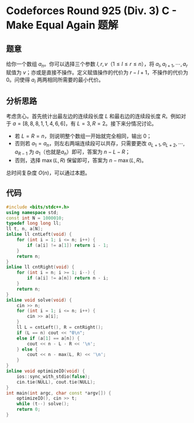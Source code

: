 # Codeforces Round 925 (Div. 3) C - Make Equal Again 题解

## 题意

给你一个数组 $a_n$。你可以选择三个参数 $l, r, v$（$1\leq l \leq r \leq n$），将 $a_l, a_{l + 1}, \cdots, a_r$ 赋值为 $v$；亦或是直接不操作。定义赋值操作的代价为 $r-l+1$，不操作的代价为 $0$。问使得 $a_i$ 两两相同所需要的最小代价。

## 分析思路

考虑贪心。首先统计出最左边的连续段长度 $L$ 和最右边的连续段长度 $R$。例如对于 $a = [8, 8, 8, 1, 1, 4, 6, 6]$，有 $L = 3, R = 2$。接下来分情况讨论。

- 若 $L = R = n$，则说明整个数组一开始就完全相同，输出 $0$；
- 否则若 $a_1 = a_n$，则左右两端连续段可以共存，只需要更改 $a_{L+1}, a_{L+2}, \cdots, a_{R-1}$ 为 $a_1$（也就是$a_n$）即可，答案为 $n - L - R$；
- 否则，选择 $\max(L, R)$ 保留即可，答案为 $n - \max(L, R)$。

总时间复杂度 $O\left(n\right)$，可以通过本题。

## 代码

```cpp
#include <bits/stdc++.h>
using namespace std;
const int N = 1000010;
typedef long long ll;
ll t, n, a[N];
inline ll cntLeft(void) {
    for (int i = 1; i <= n; i++) {
        if (a[i] != a[1]) return i - 1;
    }
    return n;
}
inline ll cntRight(void) {
    for (int i = n; i >= 1; i--) {
        if (a[i] != a[n]) return n - i;
    }
    return n;
}
inline void solve(void) {
    cin >> n;
    for (int i = 1; i <= n; i++) {
        cin >> a[i];
    }
    ll L = cntLeft(), R = cntRight();
    if (L == n) cout << "0\n";
    else if (a[1] == a[n]) {
        cout << n - L - R << '\n';
    } else {
        cout << n - max(L, R) << '\n';
    }
}
inline void optimizeIO(void) {
    ios::sync_with_stdio(false);
    cin.tie(NULL), cout.tie(NULL);
}
int main(int argc, char const *argv[]) {
    optimizeIO(), cin >> t;
    while (t--) solve();
    return 0;
}

```
